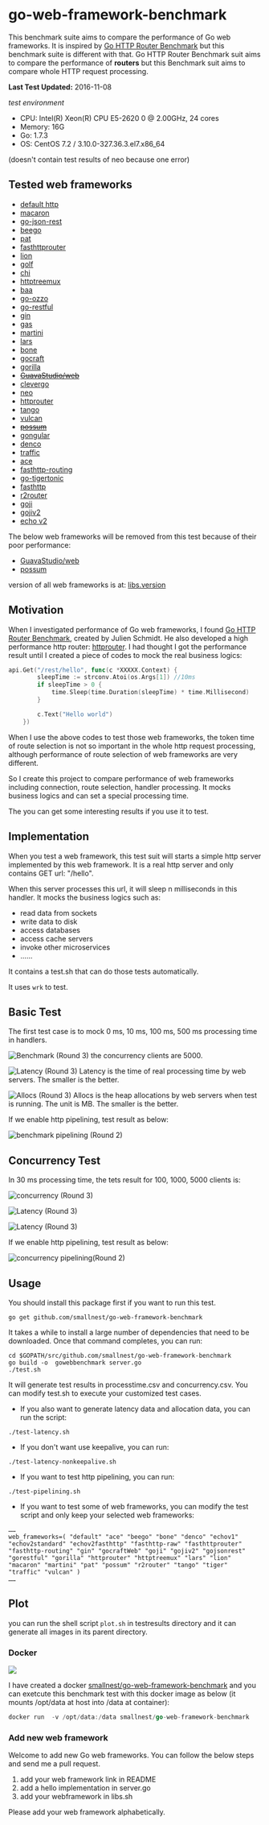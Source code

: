 # go-web-framework-benchmark
This benchmark suite aims to compare the performance of Go web frameworks. It is inspired by [Go HTTP Router Benchmark](https://github.com/julienschmidt/go-http-routing-benchmark) but this benchmark suite is different with that. Go HTTP Router Benchmark suit aims to compare the performance of **routers** but this Benchmark suit aims to compare whole HTTP request processing.

**Last Test Updated:** 2016-11-08

*test environment*

* CPU:      Intel(R) Xeon(R) CPU E5-2620 0 @ 2.00GHz, 24 cores
* Memory:   16G
* Go:       1.7.3
* OS:       CentOS 7.2 / 3.10.0-327.36.3.el7.x86_64

(doesn't contain test results of neo because one error)

## Tested web frameworks

* [default http](https://golang.org/pkg/net/http/)
* [macaron](https://github.com/Unknwon/macaron)
* [go-json-rest](https://github.com/ant0ine/go-json-rest)
* [beego](https://github.com/astaxie/beego)
* [pat](https://github.com/bmizerany/pat)
* [fasthttprouter](https://github.com/buaazp/fasthttprouter)
* [lion](https://github.com/celrenheit/lion)
* [golf](https://github.com/dinever/golf)
* [chi](https://github.com/pressly/chi)
* [httptreemux](https://github.com/dimfeld/httptreemux)
* [baa](https://github.com/go-baa/baa)
* [go-ozzo](https://github.com/go-ozzo/ozzo-routing)
* [go-restful](https://github.com/emicklei/go-restful)
* [gin](https://github.com/gin-gonic/gin)
* [gas](https://github.com/go-gas/gas)
* [martini](https://github.com/go-martini/martini)
* [lars](https://github.com/go-playground/lars)
* [bone](https://github.com/go-zoo/bone)
* [gocraft](https://github.com/gocraft/web)
* [gorilla](https://github.com/gorilla/mux)
* [~~GuavaStudio/web~~](github.com/GuavaStudio/web)
* [clevergo](https://github.com/headwindfly/clevergo)
* [neo](ithub.com/ivpusic/neo)
* [httprouter](https://github.com/julienschmidt/httprouter)
* [tango](https://github.com/lunny/tango)
* [vulcan](https://github.com/mailgun/route)
* [~~possum~~](https://github.com/mikespook/possum)
* [gongular](https://github.com/mustafaakin/gongular)
* [denco](https://github.com/naoina/denco)
* [traffic](https://github.com/pilu/traffic)
* [ace](https://github.com/plimble/ace)
* [fasthttp-routing](https://github.com/qiangxue/fasthttp-routing)
* [go-tigertonic](https://github.com/rcrowley/go-tigertonic)
* [fasthttp](https://github.com/valyala/fasthttp)
* [r2router](https://github.com/vanng822/r2router)
* [goji](https://github.com/zenazn/goji/web)
* [gojiv2](http://goji.io)
* [echo v2](https://github.com/labstack/echo)


The below web frameworks will be removed from this test because of their poor performance:
* [GuavaStudio/web](github.com/GuavaStudio/web)
* [possum](https://github.com/mikespook/possum)

version of all web frameworks is at: [libs.version](libs.version)


## Motivation
When I investigated performance of Go web frameworks, I found [Go HTTP Router Benchmark](https://github.com/julienschmidt/go-http-routing-benchmark), created by Julien Schmidt. He also developed a high performance http router: [httprouter](https://github.com/julienschmidt/httprouter). I had thought I got the performance result until I created a piece of codes to mock the real business logics:

```go
api.Get("/rest/hello", func(c *XXXXX.Context) {
		sleepTime := strconv.Atoi(os.Args[1]) //10ms
		if sleepTime > 0 {
			time.Sleep(time.Duration(sleepTime) * time.Millisecond)
		}

		c.Text("Hello world")
	})
```

When I use the above codes to test those web frameworks, the token time of route selection is not so important in the whole http request processing, although performance of route selection of web frameworks are very different.

So I create this project to compare performance of web frameworks including connection, route selection, handler processing. It mocks business logics and can set a special processing time.

The you can get some interesting results if you use it to test.

## Implementation 
When you test a web framework, this test suit will starts a simple http server implemented by this web framework. It is a real http server and only contains GET url: "/hello".

When this server processes this url, it will sleep n milliseconds in this handler. It mocks the business logics such as:
* read data from sockets
* write data to disk
* access databases
* access cache servers
* invoke other microservices
* ……

It contains a test.sh that can do those tests automatically.

It uses `wrk` to test.

## Basic Test 
The first test case is to mock 0 ms, 10 ms, 100 ms, 500 ms processing time in handlers.

![Benchmark (Round 3)](benchmark.png)
the concurrency clients are 5000.

![Latency (Round 3)](benchmark_latency.png)
Latency is the time of real processing time by web servers. The smaller is the better.

![Allocs (Round 3)](benchmark_alloc.png)
Allocs is the heap allocations by web servers when test is running. The unit is MB. The smaller is the better.


If we enable http pipelining, test result as below:

![benchmark pipelining (Round 2)](benchmark-pipeline.png)

## Concurrency Test 
In 30 ms processing time, the tets result for 100, 1000, 5000 clients is:

![concurrency (Round 3)](concurrency.png)

![Latency (Round 3)](concurrency_latency.png)

![Latency (Round 3)](concurrency_alloc.png)


If we enable http pipelining, test result as below:

![concurrency pipelining(Round 2)](concurrency-pipeline.png)


## Usage
You should install this package first if you want to run this test.

```
go get github.com/smallnest/go-web-framework-benchmark
```

It takes a while to install a large number of dependencies that need to be downloaded. Once that command completes, you can run:

```
cd $GOPATH/src/github.com/smallnest/go-web-framework-benchmark
go build -o  gowebbenchmark server.go
./test.sh
```

It will  generate test results in processtime.csv and concurrency.csv. You can modify test.sh to execute your customized test cases.


* If you also want to generate latency data and allocation data, you can run the script:
```
./test-latency.sh
```

* If you don't want use keepalive, you can run:
```
./test-latency-nonkeepalive.sh
```

* If you want to test http pipelining, you can run:
```
./test-pipelining.sh
```

* If you want to test some of web frameworks, you can modify the test script and only keep your selected web frameworks:
```
……
web_frameworks=( "default" "ace" "beego" "bone" "denco" "echov1" "echov2standard" "echov2fasthttp" "fasthttp-raw" "fasthttprouter" "fasthttp-routing" "gin" "gocraftWeb" "goji" "gojiv2" "gojsonrest" "gorestful" "gorilla" "httprouter" "httptreemux" "lars" "lion" "macaron" "martini" "pat" "possum" "r2router" "tango" "tiger" "traffic" "vulcan" )
……
```

## Plot
you can run the shell script `plot.sh` in testresults directory and it can generate all images in its parent directory.

### Docker
[![](https://images.microbadger.com/badges/image/smallnest/go-web-framework-benchmark.svg)](https://microbadger.com/images/smallnest/go-web-framework-benchmark)


I have created a docker [smallnest/go-web-framework-benchmark](https://hub.docker.com/r/smallnest/go-web-framework-benchmark/) and you can exetcute this benchmark test with this docker image as below (it mounts /opt/data at host into /data at container):
```go
docker run  -v /opt/data:/data smallnest/go-web-framework-benchmark
```

### Add new web framework
Welcome to add new Go web frameworks. You can follow the below steps and send me a pull request.

1. add your web framework link in README
2. add a hello implementation in server.go 
3. add your webframework in libs.sh 

Please add your web framework alphabetically.
